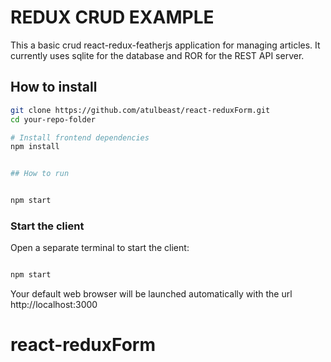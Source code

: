 # REDUX CRUD EXAMPLE

This a basic crud react-redux-featherjs application for managing articles. It currently uses sqlite for the database and ROR for the REST API server. 


##  How to install

```bash
git clone https://github.com/atulbeast/react-reduxForm.git
cd your-repo-folder

# Install frontend dependencies
npm install


## How to run


npm start
```


### Start the client
Open a separate terminal to start the client:

```bash

npm start
```

Your default web browser will be launched automatically with the url http://localhost:3000



# react-reduxForm
